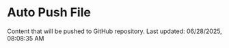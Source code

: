 # Auto Push File

Content that will be pushed to GitHub repository.
Last updated: 06/28/2025, 08:08:35 AM